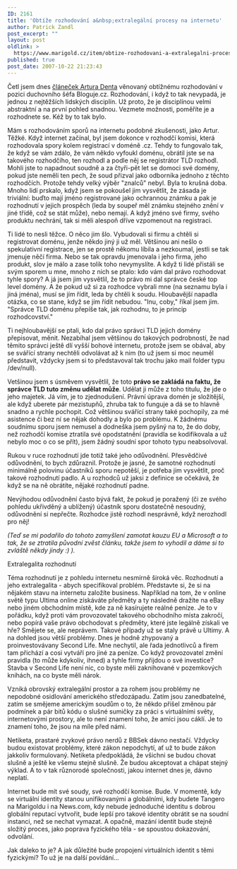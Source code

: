```yaml
---
ID: 2161
title: 'Obtíže rozhodování a&nbsp;extralegální procesy na internetu'
author: Patrick Zandl
post_excerpt: ""
layout: post
oldlink: >
  https://www.marigold.cz/item/obtize-rozhodovani-a-extralegalni-procesy-na-internetu
published: true
post_date: 2007-10-22 21:23:43
---
```

Četl jsem dnes <a href="http://www.misantrop.info/607398-pondelni-psani-o-nerozhodnosti.php">článeček Artura Denta</a> věnovaný obtížnému rozhodování v pozici duchovního šéfa Bloguje.cz. Rozhodování, i když to tak nevypadá, je jednou z nejtěžších lidských disciplín. Už proto, že je disciplínou velmi abstraktní a na první pohled snadnou. Vezmete možnosti, poměříte je a rozhodnete se. Kéž by to tak bylo. 

Mám s rozhodováním sporů na internetu podobné zkušenosti, jako Artur. Těžké. Když internet začínal, byl jsem dokonce v rozhodčí komisi, která rozhodovala spory kolem registrací v doméně .cz. Tehdy to fungovalo tak, že když se vám zdálo, že vám někdo vyfoukl doménu, obrátil jste se na takového rozhodčího, ten rozhodl a podle něj se registrátor TLD rozhodl. Mohli jste to napadnout soudně a za čtyři-pět let se domoci své domény, pokud jste neměli ten pech, že soud přizval jako odborníka jednoho z těchto rozhodčích. Protože tehdy velký výběr "znalců" nebyl. Byla to krušná doba. Mnoho lidí prskalo, když jsem se pokoušel jim vysvětlit, že zásada je triviální: buďto mají jméno registrované jako ochrannou známku a pak je rozhodnutí v jejich prospěch (leda by soupeř měl známku stejného znění v jiné třídě, což se stát může), nebo nemají. A když jméno své firmy, svého produktu nechrání, tak si měli alespoň dříve vzpomenout na registraci. 
<!--more-->

Ti lidé to nesli těžce. O něco jim šlo. Vybudovali si firmu a chtěli si registrovat doménu, jenže někdo jiný ji už měl. Většinou ani nešlo o spekulativní registrace, jen se prostě někomu líbila a nezkoumal, jestli se tak jmenuje něčí firma. Nebo se tak opravdu jmenovala i jeho firma, jeho produkt, slov je málo a zase tolik toho nevymyslíte. A když ti lidé přistáli se svým sporem u mne, mnoho z nich se ptalo: kdo vám dal právo rozhodovat tyhle spory? A já jsem jim vysvětlil, že to právo mi dal správce české top level domény. A že pokud už si za rozhodce vybrali mne (na seznamu byla i jiná jména), musí se jím řídit, leda by chtěli k soudu. Hloubavější napadla otázka, co se stane, když se jím řídit nebudou. "Inu, coby," říkal jsem jim. "Správce TLD doménu přepíše tak, jak rozhodnu, to je princip rozhodcovství." 

Ti nejhloubavější se ptali, kdo dal právo správci TLD jejich domény přepisovat, měnit. Nezabíhal jsem většinou do takových podrobností, že nad těmito správci ještě dlí vyšší bohové internetu, protože jsem se obával, aby se svářící strany nechtěli odvolávat až k nim (to už jsem si moc neuměl představit, vždycky jsem si to představoval tak trochu jako mail folder typu /dev/null). 

Vetšinou jsem s úsměvem vysvětlil, že toto <strong>právo se zakládá na faktu, že správce TLD tuto změnu udělat může</strong>. Udělat ji může z toho titulu, že jde o jeho majetek. Já vím, je to zjednodušení. Právní úprava domén je složitější, ale když uberete pár mezistupňů, zhruba tak to funguje a dá se to hlavně snadno a rychle pochopit. Což většinou svářící strany také pochopily, za mé asistence či bez ní se nějak dohodly a bylo po problému. K žádnému soudnímu sporu jsem nemusel a dodneška jsem pyšný na to, že do doby, než rozhodčí komise ztratila své opodstatnění (pravidla se kodifikovala a už nebylo moc o co se přít), jsem žádný soudní spor tohoto typu  neabsolvoval. 

Rukou v ruce rozhodnutí jde totiž také jeho odůvodnění. Přesvědčivé odůvodnění, to bych zdůraznil. Protože je jasné, že samotné rozhodnutí minimálně polovinu účastníků sporu nepotěší, je potřeba jim vysvětlit, proč takové rozhodnutí padlo. A u rozhodců už jaksi z definice se očekává, že když se na ně obrátíte, nějaké rozhodnutí padne. 

Nevýhodou odůvodnění často bývá fakt, že pokud je poražený (či ze svého pohledu ukřivděný a ublížený) účastník sporu dostatečně nesoudný, odůvodnění si nepřečte. Rozhodce jistě rozhodl nesprávně, když nerozhodl pro něj! 

<em>(Teď se mi podařilo do tohoto zamyšlení zamotat kauzu EU a Microsoft a to tak, že se ztratila původní zvěst článku, takže jsem to vyhodil a dáme si to zvláště někdy jindy :) ).</em>

Extralegalita rozhodnutí

Téma rozhodnutí je z pohledu internetu nesmírně široká věc. Rozhodnutí a jeho extralegalita - abych specifikoval problém. Představte si, že si na nějakém stavu na internetu založíte business. Například na tom, že v online světě typu Ultima online získáváte předměty a ty následně dražíte na eBay nebo jiném  obchodním místě, kde za ně kasírujete reálné peníze. Je to v pořádku, když proti vám provozovatel takového obchodního místa zakročí, nebo popírá vaše právo obchodovat s předměty, které jste legálně získali ve hře? Smějete se, ale neprávem. Takové případy už se staly právě u Ultimy. A na dohled jsou větší problémy. Dnes je hodně zhypovaný a proinvestovávany Second Life. Mne nechytil, ale řada jednotlivců a  firem tam přichází a cosi vytváří pro jiné za peníze. Co když provozovatel změní pravidla (to může kdykoliv, ihned) a tyhle firmy přijdou o své investice? Stavba v Second Life není nic, co byste měli zaknihované v pozemkových knihách, na co byste měli nárok. 

Vzniká obrovský extralegální prostor a za rohem jsou problémy ne nepodobné osidlování amerického středozápadu. Zatím jsou zanedbatelné, zatím se smějeme americkým soudům o to, že někdo přišel změnou pár podmínek a pár bitů kódu o slušné sumičky za práci s virtuálními světy, internetovými prostory, ale to není znamení toho, že amíci jsou cáklí. Je to znamení toho, že jsou na míle před námi. 

Netiketa, prastaré zvykové právo nerdů z BBSek dávno nestačí. Vždycky budou existovat problémy, které zákon nepodchytí, ať už to bude zákon jakkoliv formulovaný. Netiketa předpokládá, že všichni se budou chovat slušně a ještě ke všemu stejně slušně. Že budou akceptovat a chápat stejný výklad. A to v tak různorodé společnosti, jakou internet dnes je, dávno neplatí. 

Internet bude mít své soudy, své rozhodčí komise. Bude. V momentě, kdy se virtuální identity stanou unifikovanými a globálními, kdy budete Tangero na Marigoldu i na News.com, kdy nebude jednoduché identitu s dobrou globální reputací vytvořit, bude lepší pro takové identity obrátit se na soudní instanci, než se nechat vymazat. A opačně, mazání identit bude stejně složitý proces, jako poprava fyzického těla - se spoustou dokazování, odvolání. 

Jak daleko to je? A jak důležité bude propojení virtuálních identit s těmi fyzickými? To už je na další povídání...